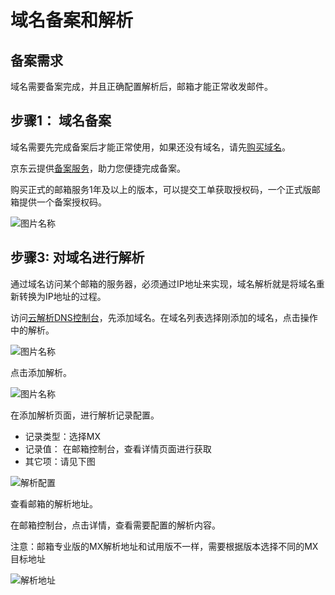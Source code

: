 # 域名备案和解析


## 备案需求
域名需要备案完成，并且正确配置解析后，邮箱才能正常收发邮件。



## 步骤1： 域名备案

域名需要先完成备案后才能正常使用，如果还没有域名，请先[购买域名](https://net.jdcloud.com)。

京东云提供[备案服务](https://record-console.jdcloud.com)，助力您便捷完成备案。

购买正式的邮箱服务1年及以上的版本，可以提交工单获取授权码，一个正式版邮箱提供一个备案授权码。


![图片名称](https://img1.jcloudcs.com/image/docs/site-21.png)




## 步骤3: 对域名进行解析

通过域名访问某个邮箱的服务器，必须通过IP地址来实现，域名解析就是将域名重新转换为IP地址的过程。

访问[云解析DNS控制台](https://dns-console.jdcloud.com/list)，先添加域名。在域名列表选择刚添加的域名，点击操作中的解析。

![图片名称](https://img1.jcloudcs.com/image/docs/site0324-2.png)


点击添加解析。

![图片名称](https://img1.jcloudcs.com/image/docs/site0324-3.png)

在添加解析页面，进行解析记录配置。

- 记录类型：选择MX
- 记录值： 在邮箱控制台，查看详情页面进行获取
- 其它项：请见下图

![解析配置](https://img1.jcloudcs.com/image/step/8.png)


查看邮箱的解析地址。

在邮箱控制台，点击详情，查看需要配置的解析内容。

注意：邮箱专业版的MX解析地址和试用版不一样，需要根据版本选择不同的MX目标地址

![解析地址](https://img1.jcloudcs.com/image/step/9.png)







